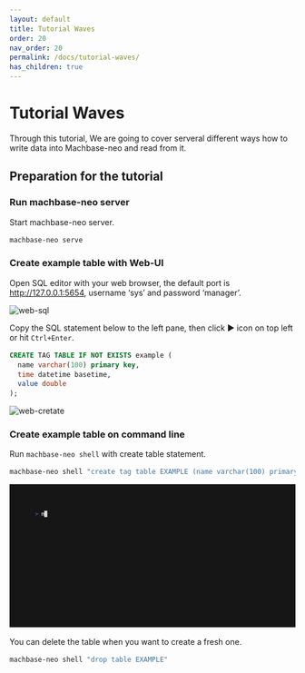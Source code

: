 ```yaml
---
layout: default
title: Tutorial Waves
order: 20
nav_order: 20
permalink: /docs/tutorial-waves/
has_children: true
---
```



# Tutorial Waves

Through this tutorial, We are going to cover serveral different ways how to write data into Machbase-neo and read from it.


## Preparation for the tutorial

### Run machbase-neo server

Start machbase-neo server.

```sh
machbase-neo serve
```

### Create example table with Web-UI

Open SQL editor with your web browser, the default port is http://127.0.0.1:5654, username ‘sys’ and password ‘manager’.

![web-sql](/assets/img/web-sql.jpg)

Copy the SQL statement below to the left pane, then click ▶︎ icon on top left or hit `Ctrl+Enter`.

```sql
CREATE TAG TABLE IF NOT EXISTS example (
  name varchar(100) primary key,
  time datetime basetime,
  value double
);
```

![web-cretate](/assets/img/web-cretable.jpg)

### Create example table on command line

Run `machbase-neo shell` with create table statement.

```sh
machbase-neo shell "create tag table EXAMPLE (name varchar(100) primary key, time datetime basetime, value double)"
```

![](img/ex_cre_table.gif)

You can delete the table when you want to create a fresh one.

```sh
machbase-neo shell "drop table EXAMPLE"
```
